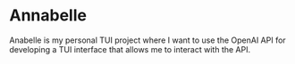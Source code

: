# Annabelle

Anabelle is my personal TUI project where I want to use the OpenAI API for developing a TUI interface that allows me to interact with the API.
